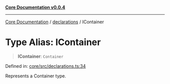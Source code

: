[**Core Documentation v0.0.4**](../../README.md)

***

[Core Documentation](../../modules.md) / [declarations](../README.md) / IContainer

# Type Alias: IContainer

> **IContainer**: `Container`

Defined in: [core/src/declarations.ts:34](https://github.com/stonemjs/core/blob/2adc2da4c7e3b5a9f593c198ba7e8ad639651777/src/declarations.ts#L34)

Represents a Container type.
